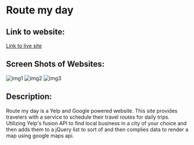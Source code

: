 
# Route my day

 ## Link to website:

 [Link to live site](https://github.com/odisclemons/route-my-day)



 ## Screen Shots of Websites:
 
 ![img1](https://github.com/odisclemons/route-my-day/blob/85dd3a8debad0efec12bb0080d58f401e733d77b/Screen%20Shot%202022-04-15%20at%2010.30.50%20AM.png)
 ![img2](https://github.com/odisclemons/route-my-day/blob/85dd3a8debad0efec12bb0080d58f401e733d77b/Screen%20Shot%202022-04-15%20at%2010.31.04%20AM.png)
 ![img3](https://github.com/odisclemons/route-my-day/blob/85dd3a8debad0efec12bb0080d58f401e733d77b/Screen%20Shot%202022-04-15%20at%2010.31.16%20AM.png
)
 

 ## Description:
  Route my day is a Yelp and Google powered website. This site provides travelers with a service to schedule their travel routes for daily trips. Utilizing Yelp's fusion API to find local business in a city of your choice and then adds them to a jQuery list to sort of and then complies data to render a map using google maps api. 
